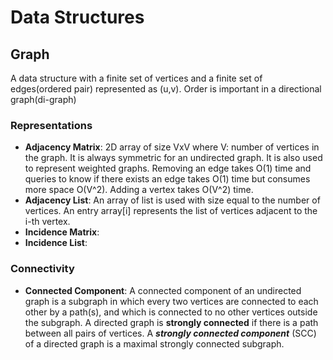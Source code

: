 # Data Structures

## Graph
A data structure with a finite set of vertices and a finite set of edges(ordered pair) represented as (u,v). Order is important in a directional graph(di-graph)

### Representations
* **Adjacency Matrix**: 2D array of size VxV where V: number of vertices in the graph. It is always symmetric for an undirected graph. It is also used to represent weighted graphs. Removing an edge takes O(1) time and queries to know if there exists an edge takes O(1) time but consumes more space O(V^2). Adding a vertex takes O(V^2) time.
* **Adjacency List**: An array of list is used with size equal to the
  number of vertices. An entry array\[i\] represents the list of
  vertices adjacent to the i-th vertex.
* **Incidence Matrix**:
* **Incidence List**:

### Connectivity
* **Connected Component**: A connected component of an undirected graph
  is a subgraph in which every two vertices are connected to each other
  by a path(s), and which is connected to no other vertices outside the
  subgraph. A directed graph is **strongly connected** if there is a
  path between all pairs of vertices. A ***strongly connected component***
  (SCC) of a directed graph is a maximal strongly connected subgraph.